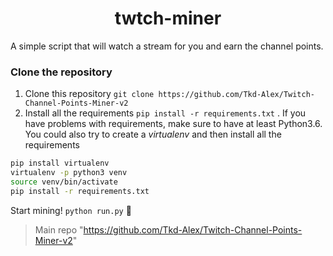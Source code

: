 <h1 align="center">twtch-miner</h1>

A simple script that will watch a stream for you and earn the channel points.


### Clone the repository
1. Clone this repository `git clone https://github.com/Tkd-Alex/Twitch-Channel-Points-Miner-v2`
2. Install all the requirements `pip install -r requirements.txt` . If you have problems with requirements, make sure to have at least Python3.6. You could also try to create a _virtualenv_ and then install all the requirements
```sh
pip install virtualenv
virtualenv -p python3 venv
source venv/bin/activate
pip install -r requirements.txt
```

Start mining! `python run.py` 🥳


> Main repo "https://github.com/Tkd-Alex/Twitch-Channel-Points-Miner-v2"
